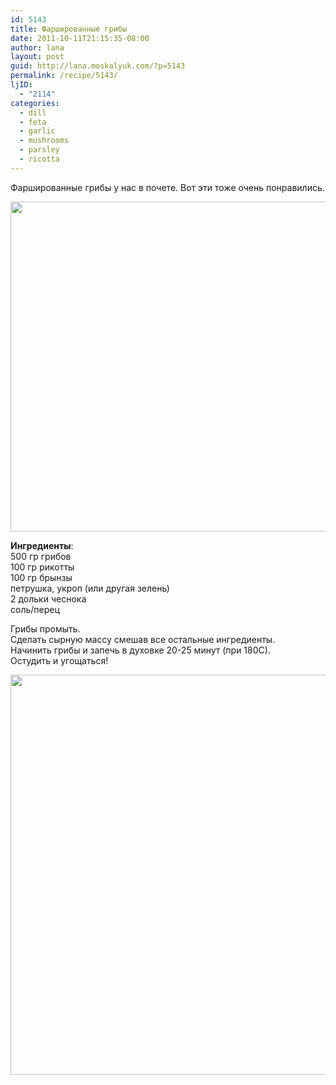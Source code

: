 ```yaml
---
id: 5143
title: Фаршированные грибы
date: 2011-10-11T21:15:35-08:00
author: lana
layout: post
guid: http://lana.moskalyuk.com/?p=5143
permalink: /recipe/5143/
ljID:
  - "2114"
categories:
  - dill
  - feta
  - garlic
  - mushrooms
  - parsley
  - ricotta
---
```

Фаршированные грибы у нас в почете. Вот эти тоже очень понравились.

<img loading="lazy" class="alignnone" title="stuffed mushrooms" src="http://farm7.static.flickr.com/6052/6236736804_544d656b63_z.jpg" alt="" width="640" height="528" /> 

**Ингредиенты**:  
500 гр грибов  
100 гр рикотты  
100 гр брынзы  
петрушка, укроп (или другая зелень)  
2 дольки чеснока  
соль/перец

Грибы промыть.  
Сделать сырную массу смешав все остальные ингредиенты.  
Начинить грибы и запечь в духовке 20-25 минут (при 180С).  
Остудить и угощаться!

<img loading="lazy" class="alignnone" title="stuffed mushrooms" src="http://farm7.static.flickr.com/6120/6236212449_faa95db009_z.jpg" alt="" width="526" height="640" />